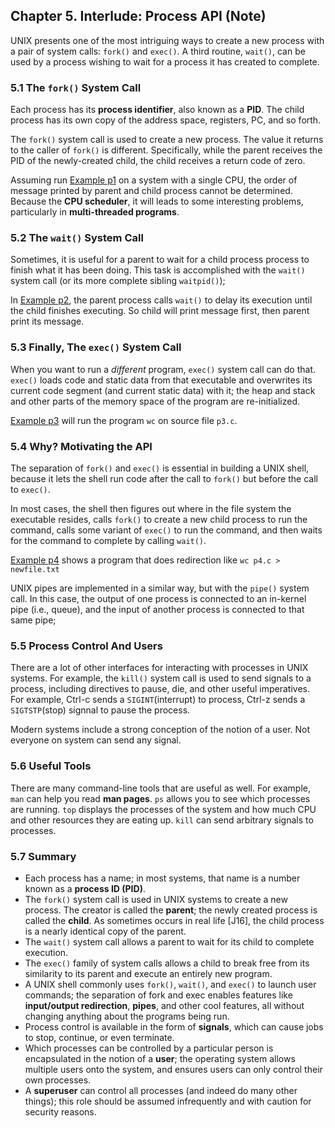 
## Chapter 5. Interlude: Process API (Note)

UNIX presents one of the most intriguing ways to create a new process with a pair of system calls: `fork()` and `exec()`. A third routine, `wait()`, can be used by a process wishing to wait for a process it has created to complete.

### 5.1 The `fork()` System Call

Each process has its **process identifier**, also known as a **PID**. The child process has its own copy of the address space, registers, PC, and so forth. 

The `fork()` system call is used to create a new process. The value it returns to the caller of `fork()` is different. Specifically, while the parent receives the PID of the newly-created child, the child receives a return code of zero.

Assuming run [Example p1](./sample_code/p1.c) on a system with a single CPU, the order of message printed by parent and child process cannot be determined. Because the **CPU scheduler**, it will leads to some interesting problems, particularly in **multi-threaded programs**.

### 5.2 The `wait()` System Call

Sometimes, it is useful for a parent to wait for a child process process to finish what it has been doing. This task is accomplished with the `wait()` system call (or its more complete sibling `waitpid()`);

In [Example p2](./sample_code/p2.c), the parent process calls `wait()` to delay its execution until the child finishes executing. So child will print message first, then parent print its message.

### 5.3 Finally, The `exec()` System Call

When you want to run a *different* program, `exec()` system call can do that. `exec()` loads code and static data from that executable and overwrites its current code segment (and current static data) with it; the heap and stack and other parts of the memory space of the program are re-initialized.

[Example p3](./sample_code/p3.c) will run the program `wc` on source file `p3.c`.

### 5.4 Why? Motivating the API

The separation of `fork()` and `exec()` is essential in building a UNIX shell, because it lets the shell run code after the call to `fork()` but before the call to `exec()`.

In most cases, the shell then figures out where in the file system the executable resides, calls `fork()` to create a new child process to run the command, calls some variant of `exec()` to run the command, and then waits for the command to complete by calling `wait()`. 

[Example p4](./sample_code/p4.c) shows a program that does redirection like `wc p4.c > newfile.txt`

UNIX pipes are implemented in a similar way, but with the `pipe()` system call. In this case, the output of one process is connected to an in-kernel pipe (i.e., queue), and the input of another process is connected to that same pipe;

### 5.5 Process Control And Users

There are a lot of other interfaces for interacting with processes in UNIX systems. For example, the `kill()` system call is used to send signals to a process, including directives to pause, die, and other useful imperatives. For example, Ctrl-c sends a `SIGINT`(interrupt) to process, Ctrl-z sends a `SIGTSTP`(stop) signnal to pause the process.

Modern systems include a strong conception of the notion of a user. Not everyone on system can send any signal.

### 5.6 Useful Tools

There are many command-line tools that are useful as well. For example, `man` can help you read **man pages**. `ps` allows you to see which processes are running. `top` displays the processes of the system and how much CPU and other resources they are eating up. `kill` can send arbitrary signals to processes.

### 5.7 Summary

- Each process has a name; in most systems, that name is a number known as a **process ID (PID)**.
- The `fork()` system call is used in UNIX systems to create a new process. The creator is called the **parent**; the newly created process is called the **child**. As sometimes occurs in real life [J16], the child process is a nearly identical copy of the parent.
- The `wait()` system call allows a parent to wait for its child to complete execution.
- The `exec()` family of system calls allows a child to break free from its similarity to its parent and execute an entirely new program.
- A UNIX shell commonly uses `fork()`, `wait()`, and `exec()` to launch user commands; the separation of fork and exec enables features like **input/output redirection**, **pipes**, and other cool features, all without changing anything about the programs being run.
- Process control is available in the form of **signals**, which can cause jobs to stop, continue, or even terminate.
- Which processes can be controlled by a particular person is encapsulated in the notion of a **user**; the operating system allows multiple users onto the system, and ensures users can only control their own processes.
- A **superuser** can control all processes (and indeed do many other things); this role should be assumed infrequently and with caution for security reasons.
